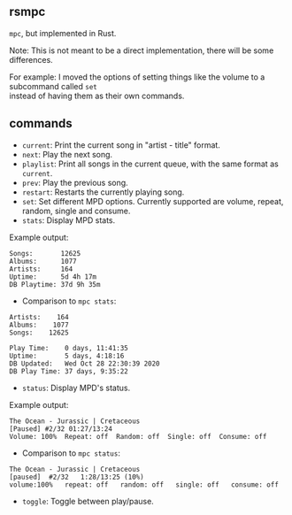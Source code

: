 ## rsmpc

`mpc`, but implemented in Rust.

Note: This is not meant to be a direct implementation, there will be some differences.

For example: I moved the options of setting things like the volume to a subcommand called `set`<br>
instead of having them as their own commands.

## commands

- `current`: Print the current song in "artist - title" format.
- `next`: Play the next song.
- `playlist`: Print all songs in the current queue, with the same format as `current`.
- `prev`: Play the previous song.
- `restart`: Restarts the currently playing song.
- `set`: Set different MPD options. Currently supported are volume, repeat, random, single and consume.
- `stats`: Display MPD stats.

Example output:

```
Songs:       12625
Albums:      1077
Artists:     164
Uptime:      5d 4h 17m
DB Playtime: 37d 9h 35m
```

  + Comparison to `mpc stats`:

  ```
  Artists:    164
  Albums:    1077
  Songs:    12625
  
  Play Time:    0 days, 11:41:35
  Uptime:       5 days, 4:18:16
  DB Updated:   Wed Oct 28 22:30:39 2020
  DB Play Time: 37 days, 9:35:22
  ```

- `status`: Display MPD's status.

Example output:

```
The Ocean - Jurassic | Cretaceous
[Paused] #2/32 01:27/13:24
Volume: 100%  Repeat: off  Random: off  Single: off  Consume: off
```

  + Comparison to `mpc status`:

  ```
  The Ocean - Jurassic | Cretaceous
  [paused]  #2/32   1:28/13:25 (10%)
  volume:100%   repeat: off   random: off   single: off   consume: off
  ```

- `toggle`: Toggle between play/pause.
